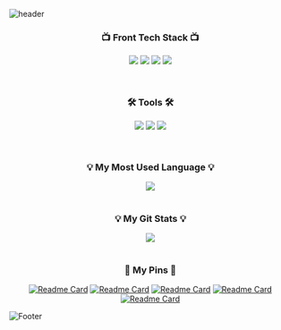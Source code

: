 ![header](https://capsule-render.vercel.app/api?type=waving&color=c1dfc4&height=200&section=header&text=HelloWorld🥳&fontSize=50&animation=twinkling)

<div align="center">

### 📺 Front Tech Stack 📺
<p>
<img src="https://img.shields.io/badge/HTML5-E34F26?style=flat-square&logo=HTML5&logoColor=white"/>
<img src="https://img.shields.io/badge/CSS3-1572B6?style=flat-square&logo=CSS3&logoColor=white"/>
<img src="https://img.shields.io/badge/Sass-CC6699?style=flat-square&logo=Sass&logoColor=white"/>
<img src="https://img.shields.io/badge/JavaScript-F7DF1E?style=flat-square&logo=JavaScript&logoColor=black"/>
</p>
<br/>

### 🛠 Tools 🛠
<p>
<img src="https://img.shields.io/badge/Visual Studio Code-007ACC?style=flat-square&logo=VisualStudioCode&logoColor=white"/>
<img src="https://img.shields.io/badge/GitHub-181717?style=flat-square&logo=GitHub&logoColor=white"/>
<img src="https://img.shields.io/badge/Figma-F24E1E?style=flat-square&logo=Figma&logoColor=white"/>
</p>
<br/>

### 💡 My Most Used Language 💡
<a href="https://github.com/YeonsuBaek">
    <img align="center" src="https://github-readme-stats.vercel.app/api/top-langs/?username=YeonsuBaek&layout=compact&show_icons=true&show_owner=YeonsuBaek&hide_title=true&theme=vue&hide=true" />
</a>
<br/>
<br/>

### 💡 My Git Stats 💡
<a href="https://github.com/${깃닉네임}">
    <img align="center" src="https://github-readme-stats.vercel.app/api?username=YeonsuBaek&hide=null&hide_title=false&show_icons=$true&include_all_commits=true&theme=vue" />
</a>
<br/>
<br/>

### 📌 My Pins 📌
[![Readme Card](https://github-readme-stats.vercel.app/api/pin/?username=YeonsuBaek&repo=DKwash)](https://github.com/anuraghazra/github-readme-stats)
[![Readme Card](https://github-readme-stats.vercel.app/api/pin/?username=YeonsuBaek&repo=food-list)](https://github.com/anuraghazra/github-readme-stats)
[![Readme Card](https://github-readme-stats.vercel.app/api/pin/?username=YeonsuBaek&repo=tomorrow-house)](https://github.com/anuraghazra/github-readme-stats)
[![Readme Card](https://github-readme-stats.vercel.app/api/pin/?username=YeonsuBaek&repo=QUEENDOM)](https://github.com/anuraghazra/github-readme-stats)
[![Readme Card](https://github-readme-stats.vercel.app/api/pin/?username=YeonsuBaek&repo=lemonjuicesolutions)](https://github.com/anuraghazra/github-readme-stats)

</div>

![Footer](https://capsule-render.vercel.app/api?type=waving&color=c1dfc4&height=150&section=footer)
